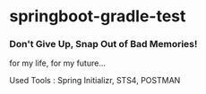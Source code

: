 # springboot-gradle-test
<h3>Don't Give Up, Snap Out of Bad Memories!</h3>
<p>for my life, for my future...</p>
<p>Used Tools : Spring Initializr, STS4, POSTMAN</p>
